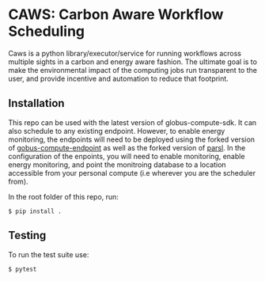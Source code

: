 # CAWS: Carbon Aware Workflow Scheduling
Caws is a python library/executor/service for running workflows across multiple sights in a carbon and energy aware fashion. The ultimate goal is to make the environmental impact of the computing jobs run transparent to the user, and provide incentive and automation to reduce that footprint.

## Installation
This repo can be used with the latest version of globus-compute-sdk. It can also schedule to any existing endpoint. However, to enable energy monitoring, the endpoints will need to be deployed using the forked version of [gobus-compute-endpoint](https://github.com/AK2000/funcX/tree/power_monitoring_new) as well as the forked version of [parsl](https://github.com/AK2000/parsl/tree/power-monitoring). In the configuration of the enpoints, you will need to enable monitoring, enable energy monitoring, and point the monitroing database to a location accessible from your personal compute (i.e wherever you are the scheduler from).

In the root folder of this repo, run:
```
$ pip install .
```

## Testing
To run the test suite use:
```
$ pytest 
```

